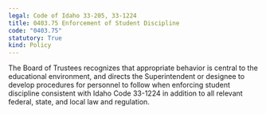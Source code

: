 ```yaml
---
legal: Code of Idaho 33-205, 33-1224
title: 0403.75 Enforcement of Student Discipline
code: "0403.75"
statutory: True
kind: Policy
---
```


The Board of Trustees recognizes that appropriate behavior is central to the educational environment, and directs the Superintendent or designee to develop procedures for personnel to follow when enforcing student discipline consistent with Idaho Code 33-1224 in addition to all relevant federal, state, and local law and regulation.
